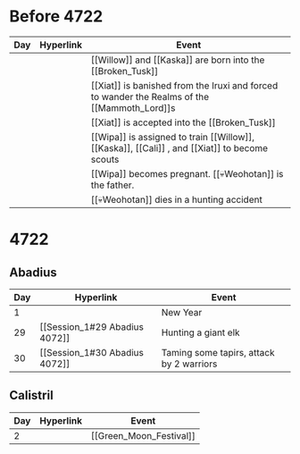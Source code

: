 
# Before 4722
| Day | Hyperlink  | Event                                                                                           |
|  ---  | ---  | ---  | 
| || [[Willow]] and [[Kaska]] are born into the [[Broken_Tusk]]                                      |
|  ||[[Xiat]] is banished from the Iruxi and forced to wander the Realms of the [[Mammoth_Lord]]s    |
| ||[[Xiat]] is accepted into the [[Broken_Tusk]]                                                   |
| || [[Wipa]]  is assigned to train [[Willow]], [[Kaska]], [[Cali]] , and [[Xiat]]  to become scouts |
| || [[Wipa]] becomes pregnant. [[💀Weohotan]] is the father.                                        |
| || [[💀Weohotan]] dies in a hunting accident                                                       |

# 4722
## Abadius
| Day | Hyperlink                     | Event    |
| --- | ----------------------------- | -------- |
| 1   |                               | New Year |
| 29  | [[Session_1#29 Abadius 4072]] | Hunting a giant elk |
| 30  | [[Session_1#30 Abadius 4072]] | Taming some tapirs, attack by 2 warriors |
## Calistril
| Day | Hyperlink | Event                   |
| --- | --------- | ----------------------- |
| 2   |           | [[Green_Moon_Festival]] |







